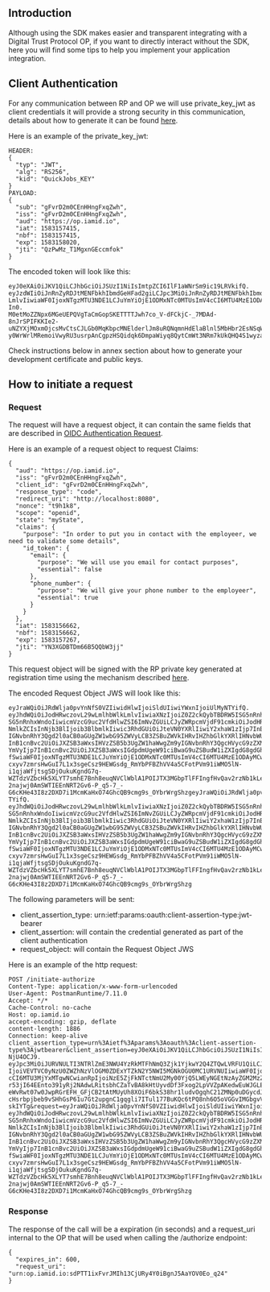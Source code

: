 ## Introduction
Although using the SDK makes easier and transparent integrating with a Digital Trust Protocol OP, if you want to directly interact without the SDK, here you will find some tips to help you implement your application integration.

## Client Authentication
For any communication between RP and OP we will use private_key_jwt as client credentials it will provide a strong security in this communication, details
about how to generate it can be found [here](https://openid.net/specs/openid-connect-core-1_0.html#ClientAuthentication).

Here is an example of the private_key_jwt:
```
HEADER:
{
  "typ": "JWT",
  "alg": "RS256",
  "kid": "QuickJobs_KEY"
}
PAYLOAD:
{
  "sub": "gFvrD2m0CEnHHngFxqZwh",
  "iss": "gFvrD2m0CEnHHngFxqZwh",
  "aud": "https://op.iamid.io",
  "iat": 1583157415,
  "nbf": 1583157415,
  "exp": 1583158020,
  "jti": "QzPwMz_T1MgxnGEccmfok"
}
```

The encoded token will look like this:
```
eyJ0eXAiOiJKV1QiLCJhbGciOiJSUzI1NiIsImtpZCI6IlF1aWNrSm9ic19LRVkifQ.
eyJzdWIiOiJnRnZyRDJtMENFbkhIbmdGeHFad2giLCJpc3MiOiJnRnZyRDJtMENFbkhIbmdGeHFad2giLCJhdWQiOiJodHRwczovL29wLmlhbWlk
LmlvIiwiaWF0IjoxNTgzMTU3NDE1LCJuYmYiOjE1ODMxNTc0MTUsImV4cCI6MTU4MzE1ODAyMCwianRpIjoiUXpQd016X1QxTWd4bkdFY2NtZm9r
In0.
M0etMoZZNpx6MGeUEPQVgTaCmGopSKETTTTJwh7co_V-dFCkjC-_7MDAd-8nJrSPIFKKIe2-uNZYXjMOxmOjcsMvCtsCJLGb0MqKbpcMNElderlJm8uRQNqmnHdElaBlnl5MbHbr2EsNSqW_1dyo5cfrri3jJLs4T0ES6WUaZmryGOvF9qJdi32pWqeIdXEC30UMIBFJdKHAifKbnd47WSI8Bict
y0WrWrlMRemoiVwyRU3usrpAnCgpzHSQidqk6DmpaWiyq8QytCmWt3NRm7kUkQHQ4S1wyzauFIkgIWwgPgaOSg9nea46F6HdP_Je_O_QDLSa2ANzvAbMZ_A
```
Check instructions below in annex section about how to generate your development certificate and public keys.

## How to initiate a request

### Request
The request will have a request object, it can contain the same fields that are described in [OIDC Authentication Request](https://openid.net/specs/openid-connect-core-1_0.html#AuthRequest).

Here is an example of a request object to request Claims:

```
{
  "aud": "https://op.iamid.io",
  "iss": "gFvrD2m0CEnHHngFxqZwh",
  "client_id": "gFvrD2m0CEnHHngFxqZwh",
  "response_type": "code",
  "redirect_uri": "http://localhost:8080",
  "nonce": "t9h1k8",
  "scope": "openid",
  "state": "myState",
  "claims": {
    "purpose": "In order to put you in contact with the employeer, we need to validate some details",
    "id_token": {
      "email": {
        "purpose": "We will use you email for contact purposes",
        "essential": false
      },
      "phone_number": {
        "purpose": "We will give your phone number to the employeer",
        "essential": true
      }
    }
  },
  "iat": 1583156662,
  "nbf": 1583156662,
  "exp": 1583157267,
  "jti": "YN3XGDBTDm66B5QQbW3jj"
}
```
This request object will be signed with the RP private key generated at registration time using the mechanism described [here](https://openid.net/specs/openid-connect-core-1_0.html#SignedRequestObject).

The encoded Request Object JWS will look like this:

```
eyJraWQiOiJRdWlja0pvYnNfS0VZIiwidHlwIjoiSldUIiwiYWxnIjoiUlMyNTYifQ.
eyJhdWQiOiJodHRwczovL29wLmlhbWlkLmlvIiwiaXNzIjoiZ0Z2ckQybTBDRW5ISG5nRnhxWndoIiwiY2xpZW50X2lkIjoiZ0Z2ckQybTBDRW5I
SG5nRnhxWndoIiwicmVzcG9uc2VfdHlwZSI6ImNvZGUiLCJyZWRpcmVjdF91cmkiOiJodHRwOi8vbG9jYWxob3N0OjgwODAiLCJub25jZSI6IjBj
NmlkZCIsInNjb3BlIjoib3BlbmlkIiwic3RhdGUiOiJteVN0YXRlIiwiY2xhaW1zIjp7InB1cnBvc2UiOiJJbiBvcmRlciB0byBwdXQgeW91IGlu
IGNvbnRhY3Qgd2l0aCB0aGUgZW1wbG95ZWVyLCB3ZSBuZWVkIHRvIHZhbGlkYXRlIHNvbWUgZGV0YWlscyIsImlkX3Rva2VuIjp7ImVtYWlsIjp7
InB1cnBvc2UiOiJXZSB3aWxsIHVzZSB5b3UgZW1haWwgZm9yIGNvbnRhY3QgcHVycG9zZXMiLCJlc3NlbnRpYWwiOmZhbHNlfSwicGhvbmVfbnVt
YmVyIjp7InB1cnBvc2UiOiJXZSB3aWxsIGdpdmUgeW91ciBwaG9uZSBudW1iZXIgdG8gdGhlIGVtcGxveWVlciIsImVzc2VudGlhbCI6dHJ1ZX19
fSwiaWF0IjoxNTgzMTU3NDE1LCJuYmYiOjE1ODMxNTc0MTUsImV4cCI6MTU4MzE1ODAyMCwianRpIjoiVUxBSnkyZV9IR1UtRjhXVlhkUFR5In0.
cxyv7zmrsHwGuI7L1x3sgeCsz9HEWGsdg_RmYbPFBZhVV4a5CFotPVm91iWMO5lN-i1qjaWfjtsgSDjOukuKgndG7q-WZTdzVZbcHk5XLYT7smhE7Bnh8euqNVClWblA1POIJTX3MGbpTlFFIngfHvQav2rzNb1kLewZ4R3IhAAI8TzAyHoI5RGSeksVukDO7MJDaDeH8NmusSI4Is0CimzCntj5c0SOH8NA6LXRBJSHzH8OA4_oDKVtvAw3P8S-2najwj0AmSWTIEEnNRT2Gv6-P_q5-7_-
G6cKHe43I8z2DXD7i1McmKaHxO74GhcQB9cmg9s_OYbrWrgShzgeyJraWQiOiJRdWlja0pvYnNfS0VZIiwidHlwIjoiSldUIiwiYWxnIjoiUlMyN
TYifQ.
eyJhdWQiOiJodHRwczovL29wLmlhbWlkLmlvIiwiaXNzIjoiZ0Z2ckQybTBDRW5ISG5nRnhxWndoIiwiY2xpZW50X2lkIjoiZ0Z2ckQybTBDRW5I
SG5nRnhxWndoIiwicmVzcG9uc2VfdHlwZSI6ImNvZGUiLCJyZWRpcmVjdF91cmkiOiJodHRwOi8vbG9jYWxob3N0OjgwODAiLCJub25jZSI6IjBj
NmlkZCIsInNjb3BlIjoib3BlbmlkIiwic3RhdGUiOiJteVN0YXRlIiwiY2xhaW1zIjp7InB1cnBvc2UiOiJJbiBvcmRlciB0byBwdXQgeW91IGlu
IGNvbnRhY3Qgd2l0aCB0aGUgZW1wbG95ZWVyLCB3ZSBuZWVkIHRvIHZhbGlkYXRlIHNvbWUgZGV0YWlscyIsImlkX3Rva2VuIjp7ImVtYWlsIjp7
InB1cnBvc2UiOiJXZSB3aWxsIHVzZSB5b3UgZW1haWwgZm9yIGNvbnRhY3QgcHVycG9zZXMiLCJlc3NlbnRpYWwiOmZhbHNlfSwicGhvbmVfbnVt
YmVyIjp7InB1cnBvc2UiOiJXZSB3aWxsIGdpdmUgeW91ciBwaG9uZSBudW1iZXIgdG8gdGhlIGVtcGxveWVlciIsImVzc2VudGlhbCI6dHJ1ZX19
fSwiaWF0IjoxNTgzMTU3NDE1LCJuYmYiOjE1ODMxNTc0MTUsImV4cCI6MTU4MzE1ODAyMCwianRpIjoiVUxBSnkyZV9IR1UtRjhXVlhkUFR5In0.
cxyv7zmrsHwGuI7L1x3sgeCsz9HEWGsdg_RmYbPFBZhVV4a5CFotPVm91iWMO5lN-i1qjaWfjtsgSDjOukuKgndG7q-WZTdzVZbcHk5XLYT7smhE7Bnh8euqNVClWblA1POIJTX3MGbpTlFFIngfHvQav2rzNb1kLewZ4R3IhAAI8TzAyHoI5RGSeksVukDO7MJDaDeH8NmusSI4Is0CimzCntj5c0SOH8NA6LXRBJSHzH8OA4_oDKVtvAw3P8S-2najwj0AmSWTIEEnNRT2Gv6-P_q5-7_-G6cKHe43I8z2DXD7i1McmKaHxO74GhcQB9cmg9s_OYbrWrgShzg
```

The following parameters will be sent:
- client_assertion_type: urn:ietf:params:oauth:client-assertion-type:jwt-bearer
- client_assertion: will contain the credential generated as part of the client authentication
- request_object: will contain the Request Object JWS

Here is an example of the http request:

```
POST /initiate-authorize
Content-Type: application/x-www-form-urlencoded
User-Agent: PostmanRuntime/7.11.0
Accept: */*
Cache-Control: no-cache
Host: op.iamid.io
accept-encoding: gzip, deflate
content-length: 1886
Connection: keep-alive
client_assertion_type=urn%3Aietf%3Aparams%3Aoauth%3Aclient-assertion-type%3Ajwtbearer&client_assertion=eyJ0eXAiOiJKV1QiLCJhbGciOiJSUzI1NiIsImtpZCI6IjI1OTMzN2RiLTc0MTItNDVkYS1hZDg2LWI2M2M5Nzc5
NjU4OCJ9.
eyJpc3MiOiJURVNULTI3NTRlZmE3NWU4YzRkMTFhNmQ3Zjk1YjkwY2Q4ZTQwLVRFU1QiLCJhdWQiOiJodHRwczovL29wLmlhbWlkLmlvIiwic3Vi
IjoiVEVTVC0yNzU0ZWZhNzVlOGM0ZDExYTZkN2Y5NWI5MGNkOGU0MC1URVNUIiwiaWF0IjoxNTcyNjExNjc0LCJuYmYiOjE1NzI2MTE2NzQsImV4
cCI6MTU3MjYxMTgwNCwianRpIjoiNzE5ZjFkNTctNmU2My00YjQ5LWEyNGEtNzAyZGM2MzZmMTgyIn0.
r53jI64EEnto391yRj2NAdwLRitsbhCZaTvBA8kHtUyvdDf3Fxog2LpVVZpAKedwEuWJGLEmga9mfyiRz_8kIrHX3vZvbNSTX7SJByKldaaWERfz
eWvRwt07w0JwpRGrEFH_GFjCB2tAtMUyUh8XOiF6bkS38hr1ludvOgqhC21ZMNp0uDGycdJY2Ge7fm4kXoZt8o9kI5yJiQDDZ_dSr3wvxFarKc5M
cHsrbpjbeb9vSHhGsP61u7Gt2upgnC1gqgli7ITul177BuKQc6tPQ8nh6O5oVGGvIMGbgvVmf5QE2Tg7_apNZIKIfuoLxEbavCiMQvBML0DYkQhO
skIYTg&request=eyJraWQiOiJRdWlja0pvYnNfS0VZIiwidHlwIjoiSldUIiwiYWxnIjoiUlMyNTYifQ.
eyJhdWQiOiJodHRwczovL29wLmlhbWlkLmlvIiwiaXNzIjoiZ0Z2ckQybTBDRW5ISG5nRnhxWndoIiwiY2xpZW50X2lkIjoiZ0Z2ckQybTBDRW5I
SG5nRnhxWndoIiwicmVzcG9uc2VfdHlwZSI6ImNvZGUiLCJyZWRpcmVjdF91cmkiOiJodHRwOi8vbG9jYWxob3N0OjgwODAiLCJub25jZSI6IjBj
NmlkZCIsInNjb3BlIjoib3BlbmlkIiwic3RhdGUiOiJteVN0YXRlIiwiY2xhaW1zIjp7InB1cnBvc2UiOiJJbiBvcmRlciB0byBwdXQgeW91IGlu
IGNvbnRhY3Qgd2l0aCB0aGUgZW1wbG95ZWVyLCB3ZSBuZWVkIHRvIHZhbGlkYXRlIHNvbWUgZGV0YWlscyIsImlkX3Rva2VuIjp7ImVtYWlsIjp7
InB1cnBvc2UiOiJXZSB3aWxsIHVzZSB5b3UgZW1haWwgZm9yIGNvbnRhY3QgcHVycG9zZXMiLCJlc3NlbnRpYWwiOmZhbHNlfSwicGhvbmVfbnVt
YmVyIjp7InB1cnBvc2UiOiJXZSB3aWxsIGdpdmUgeW91ciBwaG9uZSBudW1iZXIgdG8gdGhlIGVtcGxveWVlciIsImVzc2VudGlhbCI6dHJ1ZX19
fSwiaWF0IjoxNTgzMTU3NDE1LCJuYmYiOjE1ODMxNTc0MTUsImV4cCI6MTU4MzE1ODAyMCwianRpIjoiVUxBSnkyZV9IR1UtRjhXVlhkUFR5In0.
cxyv7zmrsHwGuI7L1x3sgeCsz9HEWGsdg_RmYbPFBZhVV4a5CFotPVm91iWMO5lN-i1qjaWfjtsgSDjOukuKgndG7q-WZTdzVZbcHk5XLYT7smhE7Bnh8euqNVClWblA1POIJTX3MGbpTlFFIngfHvQav2rzNb1kLewZ4R3IhAAI8TzAyHoI5RGSeksVukDO7MJDaDeH8NmusSI4Is0CimzCntj5c0SOH8NA6LXRBJSHzH8OA4_oDKVtvAw3P8S-2najwj0AmSWTIEEnNRT2Gv6-P_q5-7_-G6cKHe43I8z2DXD7i1McmKaHxO74GhcQB9cmg9s_OYbrWrgShzg
```

### Response
The response of the call will be a expiration (in seconds) and a request_uri internal to the OP that will be used when calling the /authorize endpoint:

```
{
  "expires_in": 600,
  "request_uri": "urn:op.iamid.io:sdPTT1ixFvrJMIh13CjURy4Y0iBgnJ5AaYOV0Eo_q24"
}
```